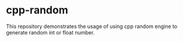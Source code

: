 # cpp-random
This repository demonstrates the usage of using cpp random engine to generate random int or float number.
